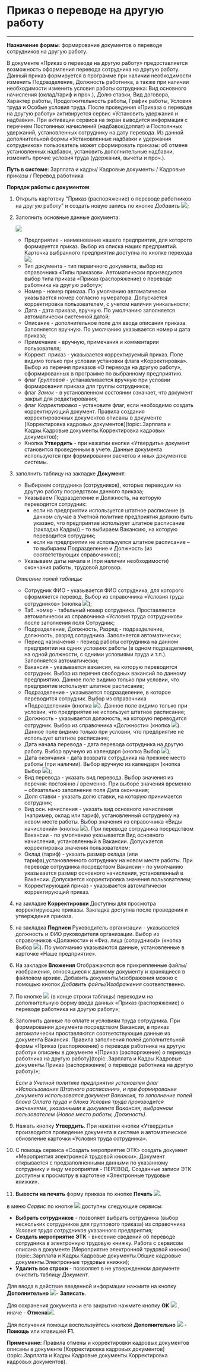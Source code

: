 ﻿#  Приказ о переводе на другую работу
_ _ _ _ _ _ _  _ _

**Назначение формы**: формирование документов о переводе сотрудников на другую работу.

В документе «Приказ о переводе на другую работу» предоставляется возможность оформления перевода сотрудника на другую работу.
Данный приказ формируется в программе при наличии необходимости изменить Подразделение, Должность работника, а также при наличии необходимости изменить условия работы сотрудника: Вид основного начисления (оклад/тариф и проч.), Долю ставки, Вид договора, Характер работы, Продолжительность работы, График работы, Условия труда и Особые условия труда. 
После проведения «Приказа о переводе на другую работу» активируется сервис «Установить удержания и надбавки». При активации сервиса на экран выводится информация с перечнем Постоянных начислений (надбавок/доплат) и Постоянных удержаний, установленных сотруднику на дату перевода. Из данной дополнительной формы «Установленные надбавки и удержания сотрудников» пользователь может сформировать приказы: об отмене установленных надбавок, установить дополнительные надбавки, изменить прочие условия труда (удержания, вычеты и проч.).

**Путь в системе**: Зарплата и кадры/ Кадровые документы / Кадровые приказы / Перевод работника

**Порядок работы с документом**:

1. Открыть картотеку "Приказ (распоряжение) о переводе работников на другую работу" и создать новую запись по кнопке *Добавить* ![](topic:Com.AddFiles.Btn_Add.png);

2. Заполнить основные данные документа:

    ![](topic:.AddFiles.Screenshot_12014.jpg)

    * Предприятие - наименование нашего предприятия, для которого формируется приказ. Выбор из списка наших предприятий. Карточка выбранного предприятия доступна по кнопке перехода ![](topic:Com.AddFiles.Btn_go.png);
    * Тип документа - тип первичного документа, выбор из справочника «Типы приказов». Автоматически производится выбор типа приказа «Приказ (распоряжение) о переводе работника на другую работу»;
    * Номер - номер приказа. По умолчанию автоматически указывается номер согласно нумератора. Допускается корректировка пользователем, с учетом наличия уникальности;
    * Дата - дата приказа, вручную. По умолчанию заполняется автоматически системной датой;
    * Описание - дополнительное поле для ввода описания приказа. Заполняется вручную. По умолчанию указывается номер и дата приказа;
    * Примечание - вручную, примечания и комментарии пользователя;
    * Коррект. приказ - указывается корректируемый приказ. Поле видимо только при условии установки флага «Корректировка».
    Выбор из перечня приказов «О переводе на другую работу», сформированных в программе по выбранному предприятию.
    * флаг *Групповой* - устанавливается вручную при условии формирования приказа для группы сотрудников;
    * флаг *Замок* - в установленном состоянии означает, что документ закрыт для редактирования;
    * флаг *Корректировка* - установите флаг, если необходимо создать корректирующий документ. Правила создания корректировочных документов описаны в документе [Корректировка кадровых документов](topic:.Зарплата и Кадры.Кадровые документы.Корректировка кадровых документов);
    * Кнопка **Утвердить**  - при нажатии кнопки «Утвердить» документ становится проведенным в учете. Данные документа используются при формировании расчетов и иных документов системы.

3. заполнить таблицу на закладке **Документ**:

    * Выбираем сотрудника (сотрудников), которых переводим на другую работу посредством данного приказа;
    * Указываем Подразделение и Должность, на которую переводится сотрудник:
        * если на предприятии используется штатное расписание (в данном случае в Учетной политике предприятия должно быть указано, что предприятие использует штатное расписание (закладка Кадры)) – то выбираем Вакансию, на которую переводится сотрудник;
        * если на предприятии не используется штатное расписание – то выбираем Подразделение и Должность (из соответствующих справочников);
    * Указываем даты начала и (при наличии необходимости) окончания работы, трудовой договор.

    *Описание полей таблицы:*

    * Сотрудник ФИО - указывается ФИО сотрудника, для которого оформляется перевод. Выбор из справочника «Условия труда сотрудников» (кнопка ![](topic:Com.AddFiles.Btn_select.png));
    * Таб. номер - табельный номер сотрудника. Проставляется автоматически из справочника «Условия труда сотрудников» после заполнения поля Сотрудник;
    * Подразделение, Должность, Разряд - подразделение, должность, разряд сотрудника. Заполняется автоматически;
    * Период назначения - период работы сотрудника на данном предприятии на одних условиях работы (в одном подразделении, на одной должности, с одними условиями труда и т.п.). Заполняется автоматически;
    * Вакансия - указывается вакансия, на которую переводится сотрудник. Выбор из перечня свободных вакансий по данному предприятию. Данное поле видимо только при условии, что предприятие использует штатное расписание;
    * Подразделение - указывается подразделение, в которое переводится сотрудник. Выбор из справочника «Подразделения» (кнопка ![](topic:Com.AddFiles.Btn_select.png)). Данное поле видимо только при условии, что предприятие не использует штатное расписание;
    * Должность - указывается должность, на которую переводится сотрудник. Выбор из справочника «Должности» (кнопка ![](topic:Com.AddFiles.Btn_select.png)). Данное поле видимо только при условии, что предприятие не использует штатное расписание;
    * Дата начала перевода - дата перевода сотрудника на другую работу. Выбор вручную из календаря (кнопка Выбор ![](topic:Com.AddFiles.Buttons.Btn_select.png));
    * Дата окончания - дата возврата сотрудника на прежнее место работы (при наличии). Выбор вручную из календаря (кнопка Выбор ![](topic:Com.AddFiles.Buttons.Btn_select.png));
    * Вид перевода - указать вид перевода. Выбор значения из перечня: постоянно / временно. При выборе значения временно – обязательно заполнение поля Дата окончания;
    * Доля ставки - указать долю ставки, на которую принимается сотрудник;
    * Вид осн. начисления - указать вид основного начисления (например, оклад или тариф), установленный сотруднику на новом месте работы. Выбор значения из справочника «Виды начислений» (кнопка ![](topic:Com.AddFiles.Btn_select.png)).
    При переводе сотрудника посредством Вакансии - по умолчанию указывается Вид основного начисления, установленный в Вакансии. Допускается корректировка значения пользователем;
    * Оклад (тариф) - указать размер оклада (или тарифа),установленного сотруднику на новом месте работы. При переводе сотрудника посредством Вакансии - по умолчанию указывается размер основного начисления, установленный в Вакансии. Допускается корректировка значения пользователем;
    * Корректирующий приказ - указывается автоматически корректирующий приказ.

4. на закладке **Корректировки**
    Доступны для просмотра корректирующие приказы. Закладка доступна после проведения и утверждения приказа.
5. на закладка **Подписи**
    Руководитель организации - указывается должность и ФИО руководителя организации. Выбор из справочников «Должности» и «Физ. лица (сотрудники)» (кнопка Выбор ![](topic:Com.AddFiles.Buttons.Btn_select.png)). По умолчанию указываются данные, установленные в карточке «Наше предприятие».
6. На закладке **Вложения**
    Отображаются все прикрепленные файлы/изображения, относящиеся к данному документу и хранящиеся в файловом архиве. Добавить документы/изображения можно с помощью кнопок *Добавить файлы/Изображения* соответственно.
7. По кнопке ![](topic:Com.AddFiles.Buttons.Btn_Zamena.png) (в конце строки таблицы) переходим на дополнительную форму ввода данных «Приказ (распоряжение) о переводе работника на другую работу»;
8. Заполнить данные по оплате и условиям труда сотрудника.  При формировании документа посредством Вакансии, в приказ автоматически проставляются соответствующие данные из документа Вакансия. Правила заполнения полей дополнительной формы «Приказ (распоряжение) о переводе работника на другую работу» описаны в документе «[Приказ (распоряжение) о переводе работника на другую работу](topic:.Зарплата и Кадры.Кадровые документы.Приказ (распоряжение) о переводе работника на другую работу)»;

    *Если в Учетной политике предприятия установлен флаг «Использование Штатного расписания», и при формировании документа использовался документ Вакансия, то заполнение полей блока Оплата труда и блока Условия труда производится значениями, указанными в документе Вакансия, выбранном пользователем (Новое место работы, Должность).*

9. Нажать кнопку **Утвердить**. При нажатии кнопки «Утвердить» производится проведение документа в системе и автоматическое обновление карточки «Условия труда сотрудника».
10. С помощь сервиса «Создать мероприятие ЭТК» создать документ «Мероприятия электронной трудовой книжки». Документ открывается с предзаполненными данными по указанному сотруднику и виду мероприятия - ПЕРЕВОД.
Созданные записи ЭТК доступны к просмотру в картотеке «Электронные трудовые книжки».
11. **Вывести на печать** форму приказа по кнопке **Печать** ![](topic:Com.AddFiles.Btn_Graf.png).

в меню *Сервис* по кнопке ![](topic:Com.AddFiles.Buttons.Btn_Services.png) доступны следующие сервисы:
- **Выбрать сотрудников** - позволяет выбрать сотрудника (выбор нескольких сотрудников для группового приказа) из справочника *Условия труда сотрудников* указанного предприятия;
- **Создать мероприятие ЭТК** - внесение сведений об переводе сотрудника в электронную трудовую книжку. Работа с сервисом описана в документе [Мероприятие электронной трудовой книжки](topic:.Зарплата и Кадры.Кадровые документы.Общие кадровые документы.Электронные трудовые книжки);
- **Удалить все строки** - позволяет в не утвержденном документе очистить таблицу *Документ*.

Для ввода в действие введенной информации нажмите на кнопку **Дополнительно** ![](topic:Com.AddFiles.Buttons.Btn_OK.png)- **Записать**.

Для сохранения документа и его закрытия нажмите кнопку **ОК** ![](topic:Com.AddFiles.Buttons.Btn_Post.png) , иначе  -  **Отмена**![](topic:Com.AddFiles.Buttons.BtnCloseCancel.png).

Для получения помощи воспользуйтесь кнопкой **Дополнительно** ![](topic:Com.AddFiles.Buttons.Btn_OK.png) - **Помощь** или клавишей **F1**.

**Примечание:** Правила отмены и корректировки кадровых документов описаны в документе [Корректировка кадровых документов](topic:.Зарплата и Кадры.Кадровые документы.Корректировка кадровых документов).
